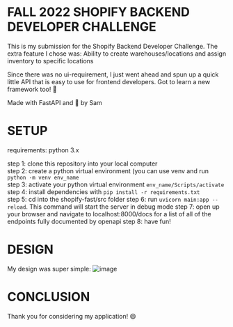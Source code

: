 # FALL 2022 SHOPIFY BACKEND DEVELOPER CHALLENGE
This is my submission for the Shopify Backend Developer Challenge. 
The extra feature I chose was: Ability to create warehouses/locations and assign inventory to specific locations

Since there was no ui-requirement, I just went ahead and spun up a quick little API that is easy to use for frontend developers. Got to learn a new framework too! 🍾

Made with FastAPI and :blue_heart: by Sam


# SETUP
requirements: python 3.x

step 1: clone this repository into your local computer\
step 2: create a python virtual environment (you can use venv and run ``` python -m venv env_name ```\
step 3: activate your python virtual environment ```env_name/Scripts/activate```\
step 4: install dependencies with ``` pip install -r requirements.txt ``` \
step 5: cd into the shopify-fast/src folder
step 6: run ```uvicorn main:app --reload```. This command will start the server in debug mode
step 7: open up your browser and navigate to localhost:8000/docs for a list of all of the endpoints fully documented by openapi
step 8: have fun!


# DESIGN

My design was super simple: 
![image](https://user-images.githubusercontent.com/42423169/169197970-c2c47c95-8085-4d2f-8590-7a65f1061c8e.png)


# CONCLUSION
Thank you for considering my application! 😄




